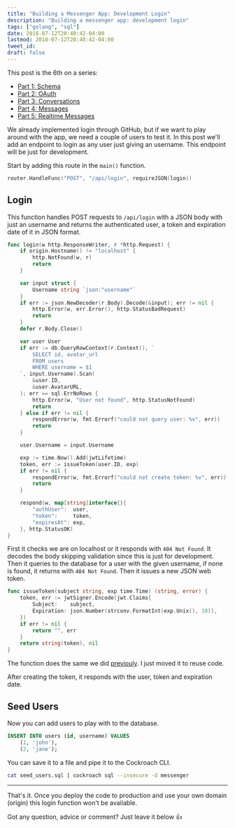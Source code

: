 ```yaml
---
title: "Building a Messenger App: Development Login"
description: "Building a messenger app: development login"
tags: ["golang", "sql"]
date: 2018-07-12T20:40:42-04:00
lastmod: 2018-07-12T20:40:42-04:00
tweet_id:
draft: false
---
```


This post is the 6th on a series:

- [Part 1: Schema](/posts/go-messenger-schema/)
- [Part 2: OAuth](/posts/go-messenger-oauth/)
- [Part 3: Conversations](/posts/go-messenger-conversations/)
- [Part 4: Messages](/posts/go-messenger-messages/)
- [Part 5: Realtime Messages](/posts/go-messenger-realtime-messages/)

We already implemented login through GitHub, but if we want to play around with the app, we need a couple of users to test it. In this post we'll add an endpoint to login as any user just giving an username. This endpoint will be just for development.

Start by adding this route in the `main()` function.

```go
router.HandleFunc("POST", "/api/login", requireJSON(login))
```

## Login

This function handles POST requests to `/api/login` with a JSON body with just an username and returns the authenticated user, a token and expiration date of it in JSON format.

```go
func login(w http.ResponseWriter, r *http.Request) {
	if origin.Hostname() != "localhost" {
		http.NotFound(w, r)
		return
	}

	var input struct {
		Username string `json:"username"`
	}
	if err := json.NewDecoder(r.Body).Decode(&input); err != nil {
		http.Error(w, err.Error(), http.StatusBadRequest)
		return
	}
	defer r.Body.Close()

	var user User
	if err := db.QueryRowContext(r.Context(), `
		SELECT id, avatar_url
		FROM users
		WHERE username = $1
	`, input.Username).Scan(
		&user.ID,
		&user.AvatarURL,
	); err == sql.ErrNoRows {
		http.Error(w, "User not found", http.StatusNotFound)
		return
	} else if err != nil {
		respondError(w, fmt.Errorf("could not query user: %v", err))
		return
	}

	user.Username = input.Username

	exp := time.Now().Add(jwtLifetime)
	token, err := issueToken(user.ID, exp)
	if err != nil {
		respondError(w, fmt.Errorf("could not create token: %v", err))
		return
	}

	respond(w, map[string]interface{}{
		"authUser":  user,
		"token":     token,
		"expiresAt": exp,
	}, http.StatusOK)
}
```

First it checks we are on localhost or it responds with `404 Not Found`.
It decodes the body skipping validation since this is just for development. Then it queries to the database for a user with the given username, if none is found, it returns with `404 Not Found`. Then it issues a new JSON web token.

```go
func issueToken(subject string, exp time.Time) (string, error) {
	token, err := jwtSigner.Encode(jwt.Claims{
		Subject:    subject,
		Expiration: json.Number(strconv.FormatInt(exp.Unix(), 10)),
	})
	if err != nil {
		return "", err
	}
	return string(token), nil
}
```

The function does the same we did [previouly](/posts/go-messenger-oauth/). I just moved it to reuse code.

After creating the token, it responds with the user, token and expiration date.

## Seed Users

Now you can add users to play with to the database.

```sql
INSERT INTO users (id, username) VALUES
    (1, 'john'),
    (2, 'jane');
```

You can save it to a file and pipe it to the Cockroach CLI.

```bash
cat seed_users.sql | cockroach sql --insecure -d messenger
```
---

That's it. Once you deploy the code to production and use your own domain (origin) this login function won't be available.

Got any question, advice or comment? Just leave it below 👍
